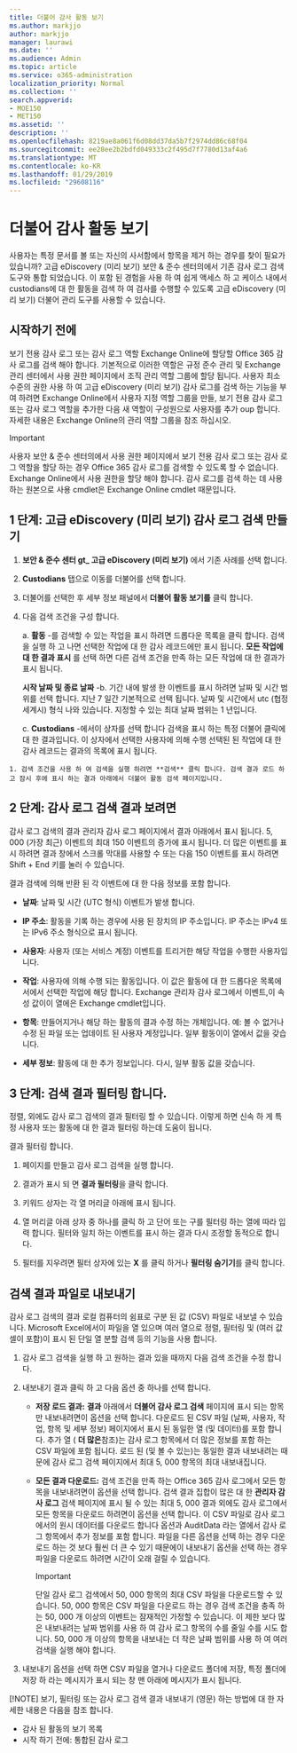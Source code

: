 ```yaml
---
title: 더불어 감사 활동 보기
ms.author: markjjo
author: markjjo
manager: laurawi
ms.date: ''
ms.audience: Admin
ms.topic: article
ms.service: o365-administration
localization_priority: Normal
ms.collection: ''
search.appverid:
- MOE150
- MET150
ms.assetid: ''
description: ''
ms.openlocfilehash: 8219ae8a061f6d08dd37da5b7f2974dd86c68f04
ms.sourcegitcommit: ee28ee2b2bdfd049333c2f495d7f7780d13af4a6
ms.translationtype: MT
ms.contentlocale: ko-KR
ms.lasthandoff: 01/29/2019
ms.locfileid: "29608116"
---
```

# <a name="viewing-custodian-audit-activity"></a>더불어 감사 활동 보기

사용자는 특정 문서를 볼 또는 자신의 사서함에서 항목을 제거 하는 경우를 찾이 필요가 있습니까? 고급 eDiscovery (미리 보기) 보안 & 준수 센터의에서 기존 감사 로그 검색 도구와 통합 되었습니다. 이 포함 된 경험을 사용 하 여 쉽게 액세스 하 고 케이스 내에서 custodians에 대 한 활동을 검색 하 여 검사를 수행할 수 있도록 고급 eDiscovery (미리 보기) 더불어 관리 도구를 사용할 수 있습니다.

## <a name="before-you-begin"></a>시작하기 전에

보기 전용 감사 로그 또는 감사 로그 역할 Exchange Online에 할당할 Office 365 감사 로그를 검색 해야 합니다. 기본적으로 이러한 역할은 규정 준수 관리 및 Exchange 관리 센터에서 사용 권한 페이지에서 조직 관리 역할 그룹에 할당 됩니다. 사용자 최소 수준의 권한 사용 하 여 고급 eDiscovery (미리 보기) 감사 로그를 검색 하는 기능을 부여 하려면 Exchange Online에서 사용자 지정 역할 그룹을 만들, 보기 전용 감사 로그 또는 감사 로그 역할을 추가한 다음 새 역할이 구성원으로 사용자를 추가 oup 합니다. 자세한 내용은 Exchange Online의 관리 역할 그룹을 참조 하십시오.

> [!IMPORTANT]
> 사용자 보안 & 준수 센터의에서 사용 권한 페이지에서 보기 전용 감사 로그 또는 감사 로그 역할을 할당 하는 경우 Office 365 감사 로그를 검색할 수 있도록 할 수 없습니다. Exchange Online에서 사용 권한을 할당 해야 합니다. 감사 로그를 검색 하는 데 사용 하는 원본으로 사용 cmdlet은 Exchange Online cmdlet 때문입니다.

## <a name="step-1-create-an-advanced-ediscovery-preview-audit-log-search"></a>1 단계: 고급 eDiscovery (미리 보기) 감사 로그 검색 만들기

   1. **보안 & 준수 센터 gt_ 고급 eDiscovery (미리 보기)** 에서 기존 사례를 선택 합니다.
   
   2. **Custodians** 탭으로 이동를 더불어를 선택 합니다.
   
   3. 더불어를 선택한 후 세부 정보 패널에서 **더불어 활동 보기를** 클릭 합니다.
   
   4. 다음 검색 조건을 구성 합니다.
      
      a. **활동** -를 검색할 수 있는 작업을 표시 하려면 드롭다운 목록을 클릭 합니다. 검색을 실행 하 고 나면 선택한 작업에 대 한 감사 레코드에만 표시 됩니다. **모든 작업에 대 한 결과 표시** 를 선택 하면 다른 검색 조건을 만족 하는 모든 작업에 대 한 결과가 표시 됩니다.
      
      **시작 날짜 및 종료 날짜** -b. 기간 내에 발생 한 이벤트를 표시 하려면 날짜 및 시간 범위를 선택 합니다. 지난 7 일간 기본적으로 선택 됩니다. 날짜 및 시간에서 utc (협정 세계시) 형식 나와 있습니다. 지정할 수 있는 최대 날짜 범위는 1 년입니다.
      
      c. **Custodians** -에서이 상자를 선택 합니다 검색을 표시 하는 특정 더불어 클릭에 대 한 결과입니다. 이 상자에서 선택한 사용자에 의해 수행 선택된 된 작업에 대 한 감사 레코드는 결과의 목록에 표시 됩니다.
    
    1. 검색 조건을 사용 하 여 검색을 실행 하려면 **검색** 클릭 합니다. 검색 결과 로드 하 고 잠시 후에 표시 하는 결과 아래에서 더불어 활동 검색 페이지입니다. 

## <a name="step-2-view-the-audit-log-search-results"></a>2 단계: 감사 로그 검색 결과 보려면

감사 로그 검색의 결과 관리자 감사 로그 페이지에서 결과 아래에서 표시 됩니다. 5, 000 (가장 최근) 이벤트의 최대 150 이벤트의 증가에 표시 됩니다. 더 많은 이벤트를 표시 하려면 결과 창에서 스크롤 막대를 사용할 수 또는 다음 150 이벤트를 표시 하려면 Shift + End 키를 눌러 수 있습니다.

결과 검색에 의해 반환 된 각 이벤트에 대 한 다음 정보를 포함 합니다.
- **날짜**: 날짜 및 시간 (UTC 형식) 이벤트가 발생 합니다.

- **IP 주소**: 활동을 기록 하는 경우에 사용 된 장치의 IP 주소입니다. IP 주소는 IPv4 또는 IPv6 주소 형식으로 표시 됩니다.

- **사용자**: 사용자 (또는 서비스 계정) 이벤트를 트리거한 해당 작업을 수행한 사용자입니다.

- **작업**: 사용자에 의해 수행 되는 활동입니다. 이 값은 활동에 대 한 드롭다운 목록에서에서 선택한 작업에 해당 합니다. Exchange 관리자 감사 로그에서 이벤트,이 속성 값이이 열에은 Exchange cmdlet입니다.

- **항목**: 만들어지거나 해당 하는 활동의 결과 수정 하는 개체입니다. 예: 볼 수 없거나 수정 된 파일 또는 업데이트 된 사용자 계정입니다. 일부 활동이이 열에서 값을 갖습니다.

- **세부 정보**: 활동에 대 한 추가 정보입니다. 다시, 일부 활동 값을 갖습니다.

## <a name="step-3-filter-the-search-results"></a>3 단계: 검색 결과 필터링 합니다.

정렬, 외에도 감사 로그 검색의 결과 필터링 할 수 있습니다. 이렇게 하면 신속 하 게 특정 사용자 또는 활동에 대 한 결과 필터링 하는데 도움이 됩니다. 

결과 필터링 합니다.

 1. 페이지를 만들고 감사 로그 검색을 실행 합니다.
  
2. 결과가 표시 되 면 **결과 필터링**을 클릭 합니다.
 
3. 키워드 상자는 각 열 머리글 아래에 표시 됩니다.
  
4. 열 머리글 아래 상자 중 하나를 클릭 하 고 단어 또는 구를 필터링 하는 열에 따라 입력 합니다. 필터와 일치 하는 이벤트를 표시 하는 결과 다시 조정할 동적으로 합니다.
  
5. 필터를 지우려면 필터 상자에 있는 **X** 를 클릭 하거나 **필터링 숨기기**를 클릭 합니다.

## <a name="export-the-search-results-to-a-file"></a>검색 결과 파일로 내보내기

감사 로그 검색의 결과 로컬 컴퓨터의 쉼표로 구분 된 값 (CSV) 파일로 내보낼 수 있습니다. Microsoft Excel에서이 파일을 열 있으며 여러 열으로 정렬, 필터링 및 (여러 값 셀이 포함)이 표시 된 단일 열 분할 검색 등의 기능을 사용 합니다.

1. 감사 로그 검색을 실행 하 고 원하는 결과 있을 때까지 다음 검색 조건을 수정 합니다.
  
2. 내보내기 결과 클릭 하 고 다음 옵션 중 하나를 선택 합니다.

    - **저장 로드 결과:** **결과** 아래에서 **더불어 감사 로그 검색** 페이지에 표시 되는 항목만 내보내려면이 옵션을 선택 합니다. 다운로드 된 CSV 파일 (날짜, 사용자, 작업, 항목 및 세부 정보) 페이지에서 표시 된 동일한 열 (및 데이터)를 포함 합니다. 추가 열 ( **더 많은**참조)는 감사 로그 항목에서 더 많은 정보를 포함 하는 CSV 파일에 포함 됩니다. 로드 된 (및 볼 수 있는)는 동일한 결과 내보내려는 때문에 감사 로그 검색 페이지에서 최대 5, 000 항목의 최대 내보내집니다.
        
    - **모든 결과 다운로드:** 검색 조건을 만족 하는 Office 365 감사 로그에서 모든 항목을 내보내려면이 옵션을 선택 합니다. 검색 결과 집합이 많은 대 한 **관리자 감사 로그** 검색 페이지에 표시 될 수 있는 최대 5, 000 결과 외에도 감사 로그에서 모든 항목을 다운로드 하려면이 옵션을 선택 합니다. 이 CSV 파일로 감사 로그에서의 원시 데이터를 다운로드 합니다 옵션과 AuditData 라는 열에서 감사 로그 항목에서 추가 정보를 포함 합니다. 파일을 다른 옵션을 선택 하는 경우 다운로드 하는 것 보다 훨씬 더 큰 수 있기 때문에이 내보내기 옵션을 선택 하는 경우 파일을 다운로드 하려면 시간이 오래 걸릴 수 있습니다.
    
      > [!IMPORTANT]
      > 단일 감사 로그 검색에서 50, 000 항목의 최대 CSV 파일을 다운로드할 수 있습니다. 50, 000 항목은 CSV 파일을 다운로드 하는 경우 검색 조건을 충족 하는 50, 000 개 이상의 이벤트는 잠재적인 가정할 수 있습니다. 이 제한 보다 많은 내보내려는 날짜 범위를 사용 하 여 감사 로그 항목의 수를 줄일 수를 시도 합니다. 50, 000 개 이상의 항목을 내보내는 더 작은 날짜 범위를 사용 하 여 여러 검색을 실행 해야 합니다.
        

3. 내보내기 옵션을 선택 하면 CSV 파일을 열거나 다운로드 폴더에 저장, 특정 폴더에 저장 하 라는 메시지가 표시 되는 창 맨 아래에 메시지가 표시 됩니다.

[!NOTE] 
 보기, 필터링 또는 감사 로그 검색 결과 내보내기 (영문) 하는 방법에 대 한 자세한 내용은 다음을 참조 합니다.
   - 감사 된 활동의 보기 목록 
   - 시작 하기 전에: 통합된 감사 로그
 